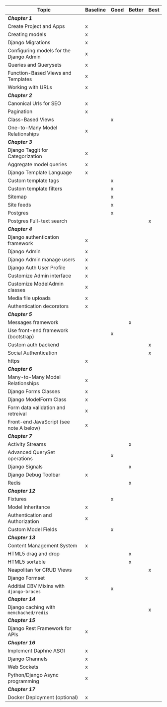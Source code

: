 

Topic                                       | Baseline  | Good  | Better  | Best
---                                         | ---       | ---   | ---     | ---
***Chapter 1***                             |           |       |         |
Create Project and Apps                     | x         |       |         |
Creating models                             | x         |       |         |
Django Migrations                           | x         |       |         |
Configuring models for the Django Admin     | x         |       |         |
Queries and Querysets                       | x         |       |         |
Function-Based Views and Templates          | x         |       |         |
Working with URLs                           | x         |       |         |
***Chapter 2***                             |           |       |         |
Canonical Urls for SEO                      | x         |       |         |
Pagination                                  | x         |       |         |
Class-Based Views                           |           | x     |         |
One-to-Many Model Relationships             | x         |       |         |
***Chapter 3***                             |           |       |         | 
Django Taggit for Categorization            | x         |       |         |
Aggregate model queries                     | x         |       |         |
Django Template Language                    | x         |       |         |
Custom template tags                        |           | x     |         |
Custom template filters                     |           | x     |         |
Sitemap                                     |           | x     |         |
Site feeds                                  |           | x     |         |
Postgres                                    |           | x     |         |
Postgres Full-text search                   |           |       |         | x
***Chapter 4***                             |           |       |         |
Django authentication framework             | x         |       |         |
Django Admin                                | x         |       |         |
Django Admin manage users                   | x         |       |         | 
Django Auth User Profile                    | x         |       |         | 
Customize Admin interface                   | x         |       |         | 
Customize ModelAdmin classes                | x         |       |         |
Media file uploads                          | x         |       |         |
Authentication decorators                   | x         |       |         |
***Chapter 5***                             |           |       |         |
Messages framework                          |           |       | x       |
Use front-end framework (bootstrap)         |           | x     |         |
Custom auth backend                         |           |       |         | x
Social Authentication                       |           |       |         | x
https                                       | x         |       |         |
***Chapter 6***                             |           |       |         |
Many-to-Many Model Relationships            | x         |       |         |
Django Forms Classes                        | x         |       |         |
Django ModelForm Class                      | x         |       |         |
Form data validation and retreival          | x         |       |         |
Front-end JavaScript (see note A below)     | x         |       |         | 
***Chapter 7***                             |           |       |         |
Activity Streams                            |           |       | x       |
Advanced QuerySet operations                |           | x     |         |
Django Signals                              |           |       | x       |
Django Debug Toolbar                        | x         |       |         | 
Redis                                       |           |       | x       | 
***Chapter 12***                            |           |       |         |
Fixtures                                    |           | x     |         |
Model Inheritance                           | x         |       |         |
Authentication and Authorization            | x         |       |         |
Custom Model Fields                         |           | x     |         |
***Chapter 13***                            |           |       |         |
Content Management System                   | x         |       |         |
HTML5 drag and drop                         |           |       | x       |
HTML5 sortable                              |           |       | x       |
Neapolitan for CRUD Views                   |           |       |         | x
Django Formset                              | x         |       |         |
Additial CBV Mixins with `django-braces`    |           | x     |         |
***Chapter 14***                            |           |       |         |
Django caching with `memchached/redis`      |           |       |         | x
***Chapter 15***                            |           |       |         |
Django Rest Framework for APIs              | x         |       |         |
***Chapter 16***                            |           |       |         |
Implement Daphne ASGI                       | x         |       |         |
Django Channels                             | x         |       |         |
Web Sockets                                 | x         |       |         |
Python/Django Async programming             | x         |       |         |
***Chapter 17***                            |           |       |         |
Docker Deployment (optional)                | x         |       |         |
